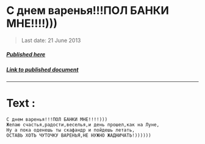 # С днем варенья!!!ПОЛ БАНКИ МНЕ!!!!)))

> Last date: 21 June 2013
##### [Published here](http://vk.com/zimnurov_mf)
##### [Link to published document](https://vk.com/wall-52918906_42)
___
    
# Text :

```
С днем варенья!!!ПОЛ БАНКИ МНЕ!!!!)))
Желаю счастья,радости,веселья,и день прошел,как на Луне,
Ну а пока оденешь ты скафандр и пойдешь летать,
ОСТАВЬ ХОТЬ ЧУТОЧКУ ВАРЕНЬЯ,НЕ НУЖНО ЖАДНИЧАТЬ!))))))
```
